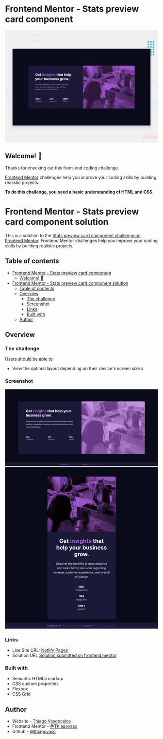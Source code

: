 # Frontend Mentor - Stats preview card component

![Design preview for the Stats preview card component coding challenge](./design/desktop-preview.jpg)

## Welcome! 👋

Thanks for checking out this front-end coding challenge.

[Frontend Mentor](https://www.frontendmentor.io) challenges help you improve your coding skills by building realistic projects.

**To do this challenge, you need a basic understanding of HTML and CSS.**
# Frontend Mentor - Stats preview card component solution

This is a solution to the [Stats preview card component challenge on Frontend Mentor](https://www.frontendmentor.io/challenges/stats-preview-card-component-8JqbgoU62). Frontend Mentor challenges help you improve your coding skills by building realistic projects. 

## Table of contents

- [Frontend Mentor - Stats preview card component](#frontend-mentor---stats-preview-card-component)
  - [Welcome! 👋](#welcome-)
- [Frontend Mentor - Stats preview card component solution](#frontend-mentor---stats-preview-card-component-solution)
  - [Table of contents](#table-of-contents)
  - [Overview](#overview)
    - [The challenge](#the-challenge)
    - [Screenshot](#screenshot)
    - [Links](#links)
    - [Built with](#built-with)
  - [Author](#author)

## Overview

### The challenge

Users should be able to:

- View the optimal layout depending on their device's screen size
a
### Screenshot

![](Challenge03-StatsPreview/design/Screenshot-Stats-preview-card-component.png)
![](design/Challenge03-mobile-version.png)

### Links

  - Live Site URL: [Netlify Pages](https://challenge03-thiagovasc.netlify.app/)
  - Solution URL [Solution submitted on frontend mentor](https://www.frontendmentor.io/solutions/responsive-stats-preview-card-component-using-flexbox-grid-ByQwGvfX5)

### Built with

- Semantic HTML5 markup
- CSS custom properties
- Flexbox
- CSS Grid

## Author

- Website - [Thiago Vasoncelos](https://thiagovasc.github.io/)
- Frontend Mentor - [@Thiagovasc](https://www.frontendmentor.io/profile/thiagovasc)
- Github - [@thiagovasc](https://github.com/Thiagovasc)